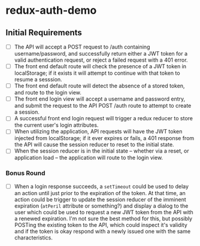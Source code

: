 # redux-auth-demo

## Initial Requirements

- [ ] The API will accept a POST request to /auth containing username/password, and successfully return either a JWT token for a valid authentication request, or reject a failed request with a 401 error.
- [ ] The front end default route will check the presence of a JWT token in localStorage; if it exists it will attempt to continue with that token to resume a sesssion.
- [ ] The front end default route will detect the absence of a stored token, and route to the login view.
- [ ] The front end login view will accept a username and password entry, and submit the request to the API POST /auth route to attempt to create a session.
- [ ] A successful front end login request will trigger a redux reducer to store the current user's login attributes.
- [ ] When utilizing the application, API requests will have the JWT token injected from localStorage; if it ever expires or fails, a 401 response from the API will cause the session reducer to reset to the initial state.
- [ ] When the session reducer is in the initial state – whether via a reset, or application load –  the application will route to the login view.

### Bonus Round

- [ ] When a login response succeeds, a `setTimeout` could be used to delay an action until just prior to the expiration of the token. At that time, an action could be trigger to update the session reducer of the imminent expiration (`atPeril` attribute or something?) and display a dialog to the user which could be used to request a new JWT token from the API with a renewed expiration. I'm not sure the best method for this, but possibly POSTing the existing token to the API, which could inspect it's validity and if the token is okay respond with a newly issued one with the same characteristics.
